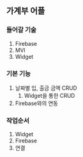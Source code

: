 ## 가계부 어플

### 들어갈 기술
1. Firebase
2. MVI
3. Widget



### 기본 기능
1. 날짜별 입, 출금 금액 CRUD
    1. Widget을 통한 CRUD
2. Firebase와의 연동



### 작업순서
1. Widget
2. Firebase
3. 연결